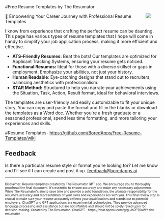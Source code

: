 <img style="margin: 30px;" align="right" src="https://boredapps.ai/wp-content/uploads/2023/11/Resumator_300_Logo.png">
#Free Resume Templates by The Resumator

🌟 Empowering Your Career Journey with Professional Resume Templates

I know from experience that crafting the perfect resume can be daunting.  This page has various types of resume templates that I hope will come in handy  to simplify your job application process, making it more efficient and effective.

* **ATS-Friendly Resumes:** Beat the bots! Our templates are optimized for Applicant Tracking Systems, ensuring your resume gets noticed.
* **Functional Resumes:** Ideal for those with a diverse skillset or gaps in employment. Emphasize your abilities, not just your history.
* **Human Readable**: Eye-catching designs that stand out to recruiters, balancing aesthetics with professionalism.
* **STAR Method:** Structured to help you narrate your achievements using the Situation, Task, Action, Result format, ideal for behavioral interviews.

The templates are user-friendly and easily customizable to fit your unique story. You can copy and paste the format and fill in the blanks or download the templates as a Word doc. 
Whether you're a fresh graduate or a seasoned professional, spend less time formatting, and more tailoring your experiences and skills.


#Resume Templates- 
https://github.com/BoredApps/Free-Resume-Templates/wiki

## Feedback
Is there a particular resume style or format you're looking for?  Let me know and I'll see if I can create and post it up. feedback@boredapps.ai
<hr>
<span style="font-size:10px;">Disclaimer: Resume templates created by The Resumator GPT app.  We encourage you to thoroughly proofread the final document. It's essential to ensure accuracy and make any necessary adjustments. While The Resumator's aim to save time and provide a solid foundation, the ultimate responsibility for the resume's accuracy and representation of your skills and experiences lies with you. This final review step is crucial to make sure your resume accurately reflects your qualifications and stands out to potential employers.
ChatGPT and GPT applications are experimental technologies. They provide advanced language processing and assistance but are not infallible and should not be solely relied upon for decision-making.
Created by The Resumator- ChatGPT - https://chat.openai.com/g/g-JhRPT0uWY-the-resumator</span>
